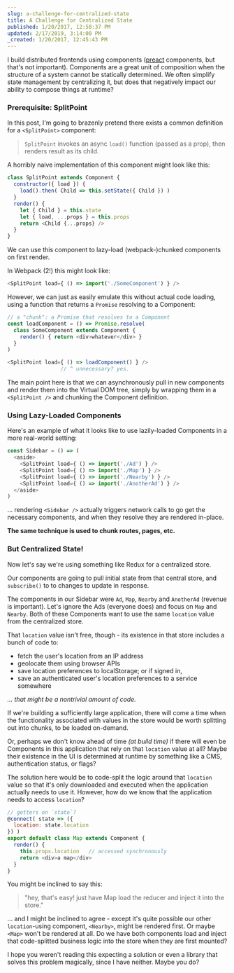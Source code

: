 ```yaml
---
slug: a-challenge-for-centralized-state
title: A Challenge for Centralized State
published: 1/20/2017, 12:58:37 PM
updated: 2/17/2019, 3:14:00 PM
_created: 1/20/2017, 12:45:43 PM
---
```


I build distributed frontends using components ([preact] components, but that's not important).  Components are a great unit of composition when the structure of a system cannot be statically determined.  We often simplify state management by centralizing it, but does that negatively impact our ability to compose things at runtime?

### Prerequisite: SplitPoint

In this post, I'm going to brazenly pretend there exists a common definition for a `<SplitPoint>` component:

> `SplitPoint` invokes an async `load()` function (passed as a prop), then renders result as its child.

A horribly naive implementation of this component might look like this:

```js
class SplitPoint extends Component {
  constructor({ load }) {
    load().then( Child => this.setState({ Child }) )
  }
  render() {
    let { Child } = this.state
    let { load, ...props } = this.props
    return <Child {...props} />
  }
}
```

We can use this component to lazy-load (webpack-)chunked components on first render.

In Webpack (2!) this might look like:

```js
<SplitPoint load={ () => import('./SomeComponent') } />
```

However, we can just as easily emulate this without actual code loading, using a function that returns a `Promise` resolving to a Component:

```js
// a "chunk": a Promise that resolves to a Component
const loadComponent = () => Promise.resolve(
  class SomeComponent extends Component {
    render() { return <div>whatever</div> }
  }
)

<SplitPoint load={ () => loadComponent() } />
                 // ^ unnecessary? yes.
```

The main point here is that we can asynchronously pull in new components and render them into the Virtual DOM tree,
simply by wrapping them in a `<SplitPoint />` and chunking the Component definition.


### Using Lazy-Loaded Components

Here's an example of what it looks like to use lazily-loaded Components in a more real-world setting:

```js
const Sidebar = () => (
  <aside>
    <SplitPoint load={ () => import('./Ad') } />
    <SplitPoint load={ () => import('./Map') } />
    <SplitPoint load={ () => import('./Nearby') } />
    <SplitPoint load={ () => import('./AnotherAd') } />
  </aside>
)
```

... rendering `<Sidebar />` actually triggers network calls to go get the necessary components, and when they resolve they are rendered in-place.

**The same technique is used to chunk routes, pages, etc.**


### But Centralized State!

Now let's say we're using something like Redux for a centralized store.

Our components are going to pull initial state from that central store, and `subscribe()` to to changes to update in response.

The components in our Sidebar were `Ad`, `Map`, `Nearby` and `AnotherAd` (revenue is important). Let's ignore the Ads (everyone does) and focus on `Map` and `Nearby`. Both of these Components want to use the same `location` value from the centralized store.

That `location` value isn't free, though - its existence in that store includes a bunch of code to:

- fetch the user's location from an IP address
- geolocate them using browser APIs
- save location preferences to localStorage; or if signed in,
- save an authenticated user's location preferences to a service somewhere

_... that might be a nontrivial amount of code._

If we're building a sufficiently large application, there will come a time when the functionality associated with values
in the store would be worth splitting out into chunks, to be loaded on-demand.

Or, perhaps we don't know ahead of time _(at build time)_
if there will even be Components in this application that rely on that `location` value at all?  Maybe their existence in the UI is determined at runtime by something like a CMS, authentication status, or flags?

The solution here would be to code-split the logic around that `location` value so that it's only downloaded and executed when the application actually needs to use it.  However, how do we know that the application needs to access `location`?

```js
// getters on `state`?
@connect( state => ({
  location: state.location
}) )
export default class Map extends Component {
  render() {
    this.props.location   // accessed synchronously
    return <div>a map</div>
  }
}
```

You might be inclined to say this:

> "hey, that's easy! just have Map load the reducer and inject it into the store."

... and I might be inclined to agree - except it's quite possible our other `location`-using component, `<Nearby>`, might be rendered first. Or maybe `<Map>` won't be rendered at all.  Do we have both components load and inject that code-splitted business logic into the store when they are first mounted?

I hope you weren't reading this expecting a solution or even a library that solves this problem magically, since I have neither. Maybe you do?


[preact]: https://github.com/developit/preact